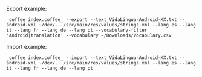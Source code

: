 Export example:

    _coffee index.coffee_ --export --text VidaLingua-Android-XX.txt --android-xml ~/dev/.../src/main/res/values/strings.xml --lang es --lang it --lang fr --lang de --lang pt --vocabulary-filter 'Android|translation' --vocabulary ~/Downloads/Vocabulary.csv

Import example:

    _coffee index.coffee_ --import --text VidaLingua-Android-XX.txt --android-xml ~/dev/.../src/main/res/values/strings.xml --lang es --lang it --lang fr --lang de --lang pt
